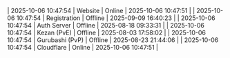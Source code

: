| 2025-10-06 10:47:54 | Website | Online | 2025-10-06 10:47:51 |
| 2025-10-06 10:47:54 | Registration | Offline | 2025-09-09 16:40:23 |
| 2025-10-06 10:47:54 | Auth Server | Offline | 2025-08-18 09:33:31 |
| 2025-10-06 10:47:54 | Kezan (PvE) | Offline | 2025-08-03 17:58:02 |
| 2025-10-06 10:47:54 | Gurubashi (PvP) | Offline | 2025-08-23 21:44:06 |
| 2025-10-06 10:47:54 | Cloudflare | Online | 2025-10-06 10:47:51 |
